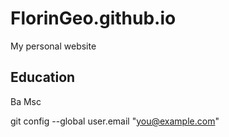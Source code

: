 # FlorinGeo.github.io
My personal website


## Education
Ba
Msc

git config --global user.email "you@example.com"